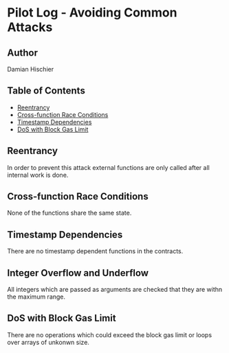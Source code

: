 # Pilot Log - Avoiding Common Attacks

## Author
Damian Hischier

## Table of Contents
- [Reentrancy](#reentrancy)
- [Cross-function Race Conditions](#cross-function-race-conditions)
- [Timestamp Dependencies](#timestamp-dependencies)
- [DoS with Block Gas Limit](#dos-with-block-gas-limit)

## Reentrancy
In order to prevent this attack external functions are only called after all internal work is done.

## Cross-function Race Conditions
None of the functions share the same state.

## Timestamp Dependencies
There are no timestamp dependent functions in the contracts.

## Integer Overflow and Underflow
All integers which are passed as arguments are checked that they are withn the maximum range.

## DoS with Block Gas Limit
There are no operations which could exceed the block gas limit or loops over arrays of unkonwn size.

